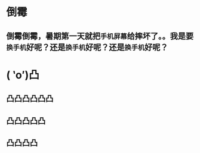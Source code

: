 # 倒霉
## 倒霉倒霉，暑期第一天就把`手机屏幕`给摔坏了。。我是要`换手机`好呢？还是`换手机`好呢？还是`换手机`好呢？  
     

# ( ‵o′)凸
## 凸凸凸凸凸凸
## 凸凸凸凸凸
## 凸凸凸凸

